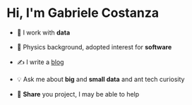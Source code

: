 # Hi, I'm Gabriele Costanza

<ul>
  <li style="margin-bottom: 16px;"> 🧠 I work with <strong>data</strong></li>
  <li style="margin-bottom: 16px;"> 🔬 <storng>Physics</storng> background, adopted interest for <strong>software</strong></li>
  <li style="margin-bottom: 16px;"> ✍️ I write a <a href="https://gabrielecodes.github.com/interfaces_blog">blog</a></li>
  <li style="margin-bottom: 16px;"> 💡 Ask me about <strong>big</strong> and <strong>small data</strong> and ant tech curiosity</li>
  <li style="margin-bottom: 16px;"> 🤝 <strong>Share</strong> you project, I may be able to help</li>
</ul>

